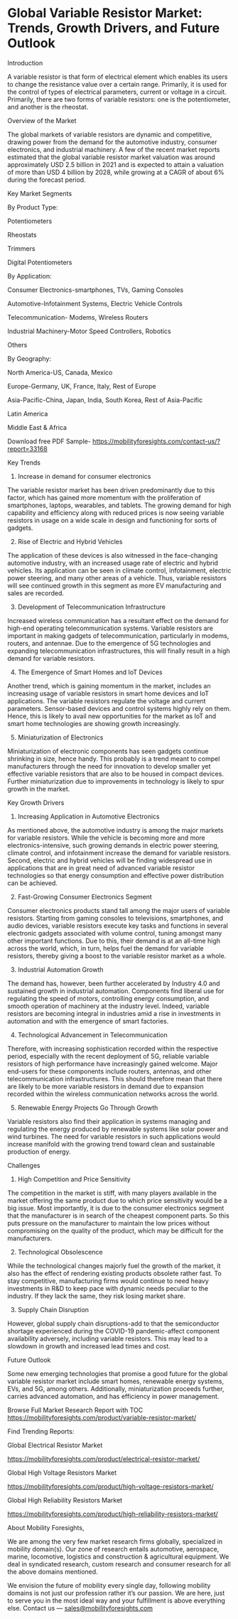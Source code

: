 # Global Variable Resistor Market: Trends, Growth Drivers, and Future Outlook

Introduction

A variable resistor is that form of electrical element which enables its users to change the resistance value over a certain range. Primarily, it is used for the control of types of electrical parameters, current or voltage in a circuit. Primarily, there are two forms of variable resistors: one is the potentiometer, and another is the rheostat.

Overview of the Market

The global markets of variable resistors are dynamic and competitive, drawing power from the demand for the automotive industry, consumer electronics, and industrial machinery. A few of the recent market reports estimated that the global variable resistor market valuation was around approximately USD 2.5 billion in 2021 and is expected to attain a valuation of more than USD 4 billion by 2028, while growing at a CAGR of about 6% during the forecast period.

Key Market Segments

By Product Type:

Potentiometers

Rheostats

Trimmers

Digital Potentiometers

By Application:

Consumer Electronics-smartphones, TVs, Gaming Consoles

Automotive-Infotainment Systems, Electric Vehicle Controls

Telecommunication- Modems, Wireless Routers

Industrial Machinery-Motor Speed Controllers, Robotics

Others

By Geography:

North America-US, Canada, Mexico

Europe-Germany, UK, France, Italy, Rest of Europe

Asia-Pacific-China, Japan, India, South Korea, Rest of Asia-Pacific

Latin America

Middle East & Africa

Download free PDF Sample- https://mobilityforesights.com/contact-us/?report=33168

Key Trends

1. Increase in demand for consumer electronics

The variable resistor market has been driven predominantly due to this factor, which has gained more momentum with the proliferation of smartphones, laptops, wearables, and tablets. The growing demand for high capability and efficiency along with reduced prices is now seeing variable resistors in usage on a wide scale in design and functioning for sorts of gadgets.

2. Rise of Electric and Hybrid Vehicles

The application of these devices is also witnessed in the face-changing automotive industry, with an increased usage rate of electric and hybrid vehicles. Its application can be seen in climate control, infotainment, electric power steering, and many other areas of a vehicle. Thus, variable resistors will see continued growth in this segment as more EV manufacturing and sales are recorded.

3. Development of Telecommunication Infrastructure

Increased wireless communication has a resultant effect on the demand for high-end operating telecommunication systems. Variable resistors are important in making gadgets of telecommunication, particularly in modems, routers, and antennae. Due to the emergence of 5G technologies and expanding telecommunication infrastructures, this will finally result in a high demand for variable resistors.

4. The Emergence of Smart Homes and IoT Devices

Another trend, which is gaining momentum in the market, includes an increasing usage of variable resistors in smart home devices and IoT applications. The variable resistors regulate the voltage and current parameters. Sensor-based devices and control systems highly rely on them. Hence, this is likely to avail new opportunities for the market as IoT and smart home technologies are showing growth increasingly.

5. Miniaturization of Electronics

Miniaturization of electronic components has seen gadgets continue shrinking in size, hence handy. This probably is a trend meant to compel manufacturers through the need for innovation to develop smaller yet effective variable resistors that are also to be housed in compact devices. Further miniaturization due to improvements in technology is likely to spur growth in the market.

Key Growth Drivers

1. Increasing Application in Automotive Electronics

As mentioned above, the automotive industry is among the major markets for variable resistors. While the vehicle is becoming more and more electronics-intensive, such growing demands in electric power steering, climate control, and infotainment increase the demand for variable resistors. Second, electric and hybrid vehicles will be finding widespread use in applications that are in great need of advanced variable resistor technologies so that energy consumption and effective power distribution can be achieved.

2. Fast-Growing Consumer Electronics Segment

Consumer electronics products stand tall among the major users of variable resistors. Starting from gaming consoles to televisions, smartphones, and audio devices, variable resistors execute key tasks and functions in several electronic gadgets associated with volume control, tuning amongst many other important functions. Due to this, their demand is at an all-time high across the world, which, in turn, helps fuel the demand for variable resistors, thereby giving a boost to the variable resistor market as a whole.

3. Industrial Automation Growth

The demand has, however, been further accelerated by Industry 4.0 and sustained growth in industrial automation. Components find liberal use for regulating the speed of motors, controlling energy consumption, and smooth operation of machinery at the industry level. Indeed, variable resistors are becoming integral in industries amid a rise in investments in automation and with the emergence of smart factories.

4. Technological Advancement in Telecommunication

Therefore, with increasing sophistication recorded within the respective period, especially with the recent deployment of 5G, reliable variable resistors of high performance have increasingly gained welcome. Major end-users for these components include routers, antennas, and other telecommunication infrastructures. This should therefore mean that there are likely to be more variable resistors in demand due to expansion recorded within the wireless communication networks across the world.

5. Renewable Energy Projects Go Through Growth

Variable resistors also find their application in systems managing and regulating the energy produced by renewable systems like solar power and wind turbines. The need for variable resistors in such applications would increase manifold with the growing trend toward clean and sustainable production of energy.

Challenges

1. High Competition and Price Sensitivity

The competition in the market is stiff, with many players available in the market offering the same product due to which price sensitivity would be a big issue. Most importantly, it is due to the consumer electronics segment that the manufacturer is in search of the cheapest component parts. So this puts pressure on the manufacturer to maintain the low prices without compromising on the quality of the product, which may be difficult for the manufacturers.

2. Technological Obsolescence

While the technological changes majorly fuel the growth of the market, it also has the effect of rendering existing products obsolete rather fast. To stay competitive, manufacturing firms would continue to need heavy investments in R&D to keep pace with dynamic needs peculiar to the industry. If they lack the same, they risk losing market share.

3. Supply Chain Disruption

However, global supply chain disruptions-add to that the semiconductor shortage experienced during the COVID-19 pandemic-affect component availability adversely, including variable resistors. This may lead to a slowdown in growth and increased lead times and cost.

Future Outlook

Some new emerging technologies that promise a good future for the global variable resistor market include smart homes, renewable energy systems, EVs, and 5G, among others. Additionally, miniaturization proceeds further, carries advanced automation, and has efficiency in power management.

Browse Full Market Research Report with TOC https://mobilityforesights.com/product/variable-resistor-market/

Find Trending Reports:

Global Electrical Resistor Market

https://mobilityforesights.com/product/electrical-resistor-market/

Global High Voltage Resistors Market

https://mobilityforesights.com/product/high-voltage-resistors-market/

Global High Reliability Resistors Market

https://mobilityforesights.com/product/high-reliability-resistors-market/

About Mobility Foresights,

We are among the very few market research firms globally, specialized in mobility domain(s). Our zone of research entails automotive, aerospace, marine, locomotive, logistics and construction & agricultural equipment. We deal in syndicated research, custom research and consumer research for all the above domains mentioned.

We envision the future of mobility every single day, following mobility domains is not just our profession rather it’s our passion. We are here, just to serve you in the most ideal way and your fulfillment is above everything else. Contact us — sales@mobilityforesights.com






